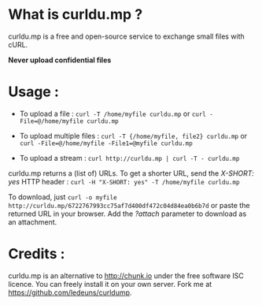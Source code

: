 # What is curldu.mp ?
curldu.mp is a free and open-source service to exchange small files with cURL.

**Never upload confidential files**

# Usage :

* To upload a file :
  `curl -T /home/myfile curldu.mp`
or
  `curl -File=@/home/myfile curldu.mp`

* To upload multiple files :
  `curl -T {/home/myfile, file2} curldu.mp`
or
  `curl -File=@/home/myfile -File1=@myfile curldu.mp`

* To upload a stream :
  `curl http://curldu.mp | curl -T - curldu.mp`

curldu.mp returns a (list of) URLs. To get a shorter URL, send the *X-SHORT: yes* HTTP header :
  `curl -H "X-SHORT: yes" -T /home/myfile curldu.mp`

To download, just `curl -o myfile http://curldu.mp/6722767993cc75af7d400df472c04d84ea0b6b7d` or paste the returned URL in your browser. Add the *?attach* parameter to download as an attachment.


# Credits :
curldu.mp is an alternative to http://chunk.io under the free software ISC licence. You can freely install it on your own server. Fork me at https://github.com/ledeuns/curldump.
